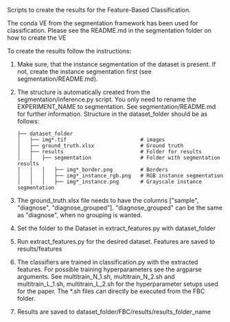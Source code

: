 Scripts to create the results for the Feature-Based Classification.

The conda VE from the segmentation framework has been used for classification. Please see the README.md in the segmentation folder on how to create the VE


To create the results follow the instructions:
1) Make sure, that the instance segmentation of the dataset is present. If not, create the instance segmentation first (see segmentation/README.md).
2) The structure is automatically created from the segmentation/inference.py script. You only need to rename the EXPERIMENT_NAME to segmentation. See segmentation/README.md for further information. Structure in the dataset_folder should be as follows:

    ```
    ├── dataset_folder  
    │   ├── img*.tif                        # images  
    │   ├── ground_truth.xlsx               # Ground truth  
    │   ├── results                         # Folder for results  
    │   │   ├── segmentation                # Folder with segmentation results  
    │   │   │   ├── img*_border.png         # Borders  
    │   │   │   ├── img*_instance_rgb.png   # RGB instance segmentation  
    │   │   │   ├── img*_instance.png       # Grayscale instance segmentation  
    ```


3) The ground_truth.xlsx file needs to have the columns ["sample", "diagnose", "diagnose_grouped"]. "diagnose_grouped" can be the same as "diagnose", when no grouping is wanted.
4) Set the folder to the Dataset in extract_features.py with dataset_folder
5) Run extract_features.py for the desired dataset. Features are saved to results/features
6) The classifiers are trained in classification.py with the extracted features. For possible training hyperparameters see the argparse arguments. See multitrain_N_1.sh, multitrain_N_2.sh and multitrain_L_1.sh, multitrain_L_2.sh for the hyperparameter setups used for the paper. The *.sh files can directly be executed from the FBC folder.
7) Results are saved to dataset_folder/FBC/results/results_folder_name

